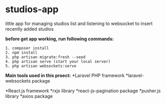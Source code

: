 # studios-app

little app for managing studios list and listening to websocket to insert recently added studios

**before get app working, run following commands:**
```
1. composer install
2. npm install
3. php artisan migrate:fresh --seed
4. php artisan serve (start your local server) 
5. php artisan websockets:serve
```
**Main tools used in this proect:**
*Laravel PHP framework
*laravel-websockets package

*React.js framework
*rxjs library
*react-js-pagination package
*pusher.js library
*axios package
